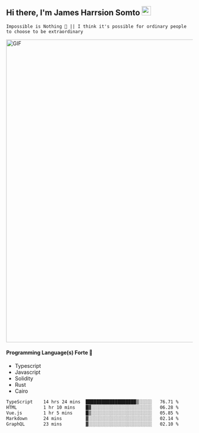 ## Hi there, I'm James Harrsion Somto <img src="https://media.giphy.com/media/hvRJCLFzcasrR4ia7z/giphy.gif" width="25px">

`Impossible is Nothing 🚀 || I think it's possible for ordinary people to choose to be extraordinary`

 
<img align="center" alt="GIF" src="https://github.com/Gapur/Gapur/blob/master/coding.gif?raw=true" width="818px" height="818px" />


#### Programming Language(s) Forte 🚀
- Typescript
- Javascript
- Solidity
- Rust
- Cairo



<!--START_SECTION:waka-->

```txt
TypeScript    14 hrs 24 mins  ███████████████████▒░░░░░   76.71 %
HTML          1 hr 10 mins    █▓░░░░░░░░░░░░░░░░░░░░░░░   06.28 %
Vue.js        1 hr 5 mins     █▒░░░░░░░░░░░░░░░░░░░░░░░   05.85 %
Markdown      24 mins         ▓░░░░░░░░░░░░░░░░░░░░░░░░   02.14 %
GraphQL       23 mins         ▓░░░░░░░░░░░░░░░░░░░░░░░░   02.10 %
```

<!--END_SECTION:waka-->
<br />
<br />
<br />








